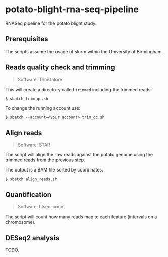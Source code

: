 # potato-blight-rna-seq-pipeline

RNASeq pipeline for the potato blight study.

## Prerequisites

The scripts assume the usage of slurm within the University of Birmingham.

## Reads quality check and trimming

> Software: TrimGalore

This will create a directory called `trimmed` including the trimmed reads:

```
$ sbatch trim_qc.sh
```

To change the running account use:

```
$ sbatch --account=<your account> trim_qc.sh
```

## Align reads

> Software: STAR

The script will align the raw reads against the potato genome using the trimmed reads from the previous step.

The output is a BAM file sorted by coordinates.

```
$ sbatch align_reads.sh
```

## Quantification

> Software: htseq-count

The script will count how many reads map to each feature (intervals on a chromosome).

## DESeq2 analysis

TODO.
